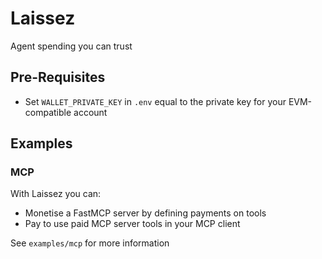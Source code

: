 # Laissez

Agent spending you can trust


## Pre-Requisites

- Set `WALLET_PRIVATE_KEY` in `.env` equal to the private key for your EVM-compatible account




## Examples

### MCP

With Laissez you can:
* Monetise a FastMCP server by defining payments on tools
* Pay to use paid MCP server tools in your MCP client

See `examples/mcp` for more information